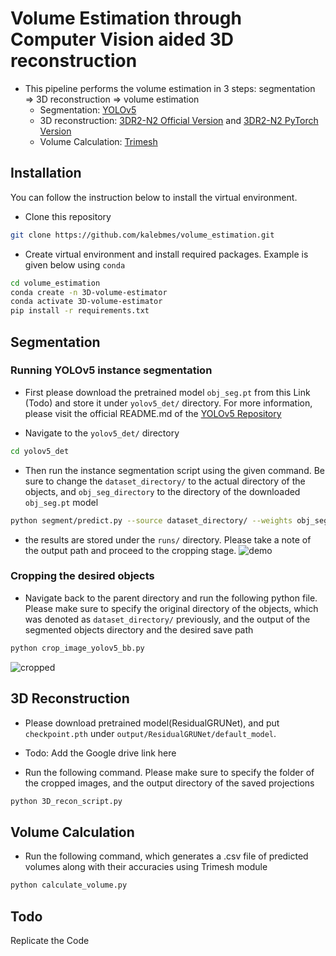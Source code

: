 # Volume Estimation through Computer Vision aided 3D reconstruction

- This pipeline performs the volume estimation in 3 steps: segmentation ⇒ 3D reconstruction ⇒ volume estimation
    - Segmentation: [YOLOv5](https://github.com/ultralytics/yolov5)
    - 3D reconstruction: [3DR2-N2 Official Version](https://github.com/chrischoy/3D-R2N2) and [3DR2-N2 PyTorch Version](https://github.com/heromanba/3D-R2N2-PyTorch)
    - Volume Calculation: [Trimesh](https://github.com/mikedh/trimesh)

## Installation
You can follow the instruction below to install the virtual environment.

- Clone this repository
```bash
git clone https://github.com/kalebmes/volume_estimation.git
```

- Create virtual environment and install required packages. Example is given below using `conda`

```bash
cd volume_estimation
conda create -n 3D-volume-estimator
conda activate 3D-volume-estimator
pip install -r requirements.txt
```
## Segmentation

### Running YOLOv5 instance segmentation
- First please download the pretrained model `obj_seg.pt` from this Link (Todo) and store it under `yolov5_det/` directory. For more information, please visit the official README.md of the [YOLOv5 Repository](https://github.com/ultralytics/yolov5)

- Navigate to the `yolov5_det/` directory

```bash
cd yolov5_det
```

- Then run the instance segmentation script using the given command. Be sure to change the `dataset_directory/` to the actual directory of the objects, and `obj_seg_directory` to the directory of the downloaded `obj_seg.pt` model

```bash
python segment/predict.py --source dataset_directory/ --weights obj_seg_directory/ --save-txt
```

- the results are stored under the `runs/` directory. Please take a note of the output path and proceed to the cropping stage.
![demo](https://github.com/kalebmes/volume_estimation/imgs/detected_demo.jpg)


### Cropping the desired objects

- Navigate back to the parent directory and run the following python file. Please make sure to specify the original directory of the objects, which was denoted as `dataset_directory/` previously, and the output of the segmented objects directory and the desired save path

```bash
python crop_image_yolov5_bb.py 
```
![cropped](https://github.com/kalebmes/volume_estimation/imgs/cropped_demo.jpg)


## 3D Reconstruction
- Please download pretrained model(ResidualGRUNet), and put ```checkpoint.pth``` under ```output/ResidualGRUNet/default_model```.
- Todo: Add the Google drive link here

- Run the following command. Please make sure to specify the folder of the cropped images, and the output directory of the saved projections

```bash
python 3D_recon_script.py
```

## Volume Calculation
- Run the following command, which generates a .csv file of predicted volumes along with their accuracies using Trimesh module

```bash
python calculate_volume.py
```

## Todo
Replicate the Code
